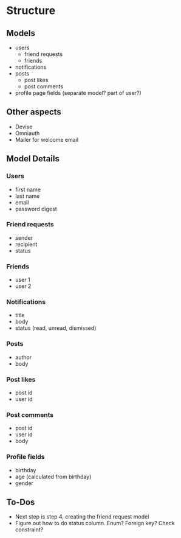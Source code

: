 # Structure

## Models
- users
  - friend requests
  - friends
- notifications
- posts
  - post likes
  - post comments
- profile page fields (separate model? part of user?)

## Other aspects
- Devise
- Omniauth
- Mailer for welcome email

## Model Details

### Users
- first name
- last name
- email
- password digest

### Friend requests
- sender
- recipient
- status

### Friends
- user 1
- user 2

### Notifications
- title
- body
- status (read, unread, dismissed)

### Posts
- author
- body

### Post likes
- post id
- user id

### Post comments
- post id
- user id
- body

### Profile fields
- birthday
- age (calculated from birthday)
- gender

## To-Dos
- Next step is step 4, creating the friend request model
- Figure out how to do status column. Enum? Foreign key? Check constraint?